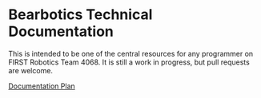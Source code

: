 # Bearbotics Technical Documentation

This is intended to be one of the central resources for any programmer on FIRST Robotics Team 4068. It is still a work in progress, but pull requests are welcome.

[Documentation Plan](doc-plan.md)
